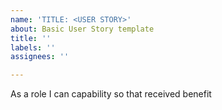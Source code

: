 ```yaml
---
name: 'TITLE: <USER STORY>'
about: Basic User Story template
title: ''
labels: ''
assignees: ''

---
```


As a role I can capability so that received benefit

